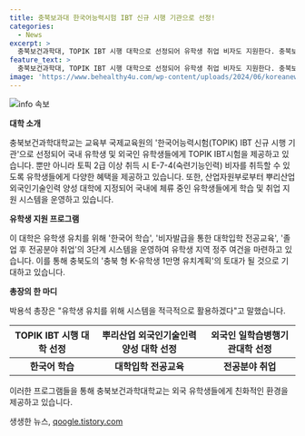 ```yaml
---
title: 충북보과대 한국어능력시험 IBT 신규 시행 기관으로 선정!
categories:
  - News
excerpt: >
  충북보건과학대, TOPIK IBT 시행 대학으로 선정되어 유학생 취업 비자도 지원한다. 충북보건과학대는 교육부 한국어능력시험 IBT 시행대학으로 선정돼 유학생들에게 토픽 IBT시험을 치르고, 취득한 자격으로 본과 입학 자격을 얻게 됐다. 이로써 외국인 유학생들에 대한 친화적 시스템을 마련했으며, 충북 형 K유학생 1만명 유치계획의 토대가 되었다는 박용석 총장의 발언이다.
feature_text: >
  충북보건과학대, TOPIK IBT 시행 대학으로 선정되어 유학생 취업 비자도 지원한다. 충북보건과학대는 교육부 한국어능력시험 IBT 시행대학으로 선정돼 유학생들에게 토픽 IBT시험을 치르고, 취득한 자격으로 본과 입학 자격을 얻게 됐다. 이로써 외국인 유학생들에 대한 친화적 시스템을 마련했으며, 충북 형 K유학생 1만명 유치계획의 토대가 되었다는 박용석 총장의 발언이다.
image: 'https://www.behealthy4u.com/wp-content/uploads/2024/06/koreanews.jpg'
---
```


<p><img src="https://www.behealthy4u.com/wp-content/uploads/2024/06/koreanews.jpg" alt="info 속보" /></p>

<p><b>대학 소개</b></p>

<p data-ke-size="size16">충북보건과학대학교는 교육부 국제교육원의 '한국어능력시험(TOPIK) IBT 신규 시행 기관'으로 선정되어 국내 유학생 및 외국인 유학생들에게 TOPIK IBT시험을 제공하고 있습니다. 뿐만 아니라 토픽 2급 이상 취득 시 E-7-4(숙련기능인력) 비자를 취득할 수 있도록 유학생들에게 다양한 혜택을 제공하고 있습니다. 또한, 산업자원부로부터 뿌리산업 외국인기술인력 양성 대학에 지정되어 국내에 체류 중인 유학생들에게 학습 및 취업 지원 시스템을 운영하고 있습니다.</p>

<p><b>유학생 지원 프로그램</b></p>

<p data-ke-size="size16">이 대학은 유학생 유치를 위해 '한국어 학습', '비자발급을 통한 대학입학 전공교육', '졸업 후 전공분야 취업'의 3단계 시스템을 운영하여 유학생 지역 정주 여건을 마련하고 있습니다. 이를 통해 충북도의 '충북 형 K-유학생 1만명 유치계획'의 토대가 될 것으로 기대하고 있습니다.</p>

<p><b>총장의 한 마디</b></p>

<p data-ke-size="size16">박용석 총장은 "유학생 유치를 위해 시스템을 적극적으로 활용하겠다"고 말했습니다.</p>

<table>
    <thead>
        <tr>
            <th>TOPIK IBT 시행 대학 선정</th>
            <th>뿌리산업 외국인기술인력양성 대학 선정</th>
            <th>외국인 일학습병행기관대학 선정</th>
        </tr>
    </thead>
    <tbody>
        <tr>
            <td style="text-align: center; height: 17px;"><b>한국어 학습</b></td>
            <td style="text-align: center; height: 17px;"><b>대학입학 전공교육</b></td>
            <td style="text-align: center; height: 17px;"><b>전공분야 취업</b></td>
        </tr>
    </tbody>
</table>

<p data-ke-size="size16">이러한 프로그램들을 통해 충북보건과학대학교는 외국 유학생들에게 친화적인 환경을 제공하고 있습니다.</p>
생생한 뉴스, <a href="https://qoogle.tistory.com" rel="dofollow">qoogle.tistory.com</a>


